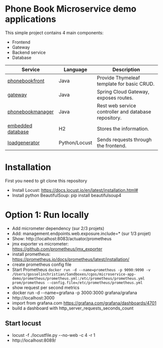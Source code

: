 # Phone Book Microservice demo applications

This simple project contains 4 main components:
- Frontend
- Gateway
- Backend service
- Database

| Service                                   | Language      | Description                                          |
| ----------------------------------------- | ------------- | -----------------------------------------------------|
| [phonebookfront](./phonebookfront)        | Java          | Provide Thymeleaf template for basic CRUD.           |
| [gateway](./gateway)                      | Java          | Spring Cloud Gateway, exposes routes.                |
| [phonebookmanager](./phonebookmanager)    | Java          | Rest web service controller and database repository. |
| [embedded database](./phonebookmanager)   | H2            | Stores the information.                              |
| [loadgenerator](./loadgenerator)          | Python/Locust | Sends requests through the frontend.                 |


# Installation
First you need to git clone this repository

* Install Locust: https://docs.locust.io/en/latest/installation.html#
* Install python BeautifulSoup: pip install beautifulsoup4

# Option 1: Run locally



* Add micrometer dependency (sur 2/3 projets)
* Add: management.endpoints.web.exposure.include=* (sur 1/3 projet)
* Show: http://localhost:8083/actuator/prometheus
* jmx exporter vs micrometer: https://github.com/prometheus/jmx_exporter
* install prometheus: https://prometheus.io/docs/prometheus/latest/installation/
* create prometheus config file
* Start Prometheus ```docker run -d --name=prometheus -p 9090:9090 -v /Users/gosselinchristian/Sandboxes/cgos/microservice-app-demo/prometheus/prometheus.yml:/etc/prometheus/prometheus.yml prom/prometheus --config.file=/etc/prometheus/prometheus.yml```
* show request per second metrics
* docker run -d --name=grafana -p 3000:3000 grafana/grafana
* http://localhost:3000
* import from grafana.com https://grafana.com/grafana/dashboards/4701
* build a dashboard with http_server_requests_seconds_count


## Start locust
* locust -f ./locustfile.py --no-web -c 4 -r 1
* http://localhost:8089/